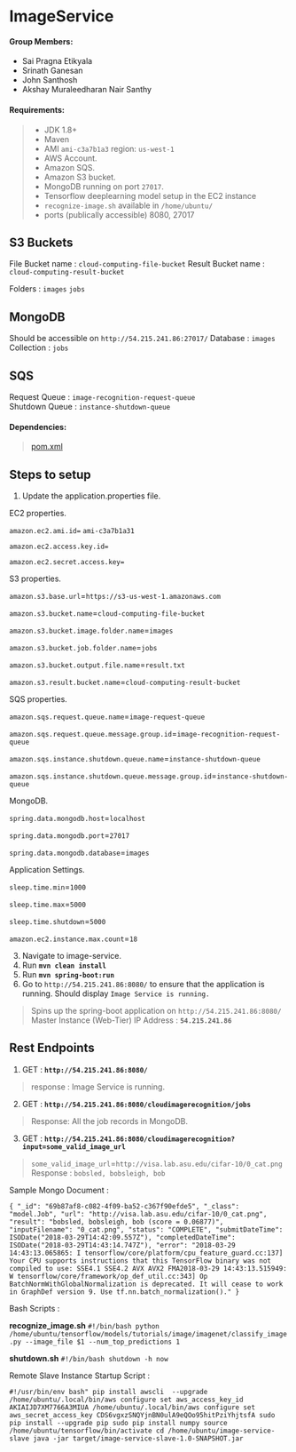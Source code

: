 ﻿# ImageService
#### Group Members:
 - Sai Pragna Etikyala 
 - Srinath Ganesan 
 - John Santhosh 
 - Akshay Muraleedharan Nair Santhy

#### Requirements:

>  - JDK 1.8+
>  - Maven
>  - AMI `ami-c3a7b1a3`  region: `us-west-1`
>  - AWS Account.
>  - Amazon SQS.
>  - Amazon S3 bucket.
>  - MongoDB running on port `27017`.
>  - Tensorflow deeplearning model setup in the EC2 instance
>  - `recognize-image.sh` available in `/home/ubuntu/`
>  - ports (publically accessible) 8080, 27017
## S3 Buckets
File Bucket name : `cloud-computing-file-bucket`
Result Bucket name : `cloud-computing-result-bucket`

Folders : `images`    `jobs`
## MongoDB
Should be accessible on `http://54.215.241.86:27017/`
Database : `images`
Collection : `jobs`

## SQS
Request Queue : `image-recognition-request-queue`  
Shutdown Queue : `instance-shutdown-queue`  

 #### Dependencies:  

> [pom.xml](https://github.co/johnsanthosh/image-service/blob/master/pom.xml)

## Steps to setup

 1.  Update the application.properties file.
 
EC2 properties. 

`amazon.ec2.ami.id=`  `ami-c3a7b1a31`

`amazon.ec2.access.key.id=`  

`amazon.ec2.secret.access.key=`

S3 properties. 

`amazon.s3.base.url`=`https://s3-us-west-1.amazonaws.com`  

`amazon.s3.bucket.name`=`cloud-computing-file-bucket`  

`amazon.s3.bucket.image.folder.name`=`images`  

`amazon.s3.bucket.job.folder.name`=`jobs ` 

`amazon.s3.bucket.output.file.name`=`result.txt` 
 
`amazon.s3.result.bucket.name`=`cloud-computing-result-bucket`

SQS properties.

`amazon.sqs.request.queue.name`=`image-request-queue`  

`amazon.sqs.request.queue.message.group.id`=`image-recognition-request-queue`  

`amazon.sqs.instance.shutdown.queue.name`=`instance-shutdown-queue`  

`amazon.sqs.instance.shutdown.queue.message.group.id`=`instance-shutdown-queue` 

MongoDB.  

`spring.data.mongodb.host`=`localhost`  

`spring.data.mongodb.port`=`27017`  

`spring.data.mongodb.database`=`images`

Application Settings.  

`sleep.time.min`=`1000`  

`sleep.time.max`=`5000 ` 

`sleep.time.shutdown`=`5000`  

`amazon.ec2.instance.max.count`=`18`

 3. Navigate to image-service.
 4.  Run	**`mvn clean install`**
 5.  Run **`mvn spring-boot:run`**
 6.  Go to `http://54.215.241.86:8080/` to ensure that the application is running. Should display `Image Service is running.`
 

> Spins up the spring-boot application on `http://54.215.241.86:8080/`
> Master Instance (Web-Tier) IP Address : **`54.215.241.86`**

## Rest Endpoints

 1. GET : **`http://54.215.241.86:8080/`**
 

> response : Image Service is running.

 2. GET : **`http://54.215.241.86:8080/cloudimagerecognition/jobs`**

> Response: All the job records in MongoDB.

 
 3. GET : **`http://54.215.241.86:8080/cloudimagerecognition?input=some_valid_image_url`**

> `some_valid_image_url`=`http://visa.lab.asu.edu/cifar-10/0_cat.png`
> Response : `bobsled, bobsleigh, bob`

Sample Mongo Document : 

`{
	"_id": "69b87af8-c082-4f09-ba52-c367f90efde5",
	"_class": "model.Job",
	"url": "http://visa.lab.asu.edu/cifar-10/0_cat.png",
	"result": "bobsled, bobsleigh, bob (score = 0.06877)",
	"inputFilename": "0_cat.png",
	"status": "COMPLETE",
	"submitDateTime": ISODate("2018-03-29T14:42:09.557Z"),
	"completedDateTime": ISODate("2018-03-29T14:43:14.747Z"),
	"error": "2018-03-29 14:43:13.065865: I tensorflow/core/platform/cpu_feature_guard.cc:137] Your CPU supports instructions that this TensorFlow binary was not compiled to use: SSE4.1 SSE4.2 AVX AVX2 FMA2018-03-29 14:43:13.515949: W tensorflow/core/framework/op_def_util.cc:343] Op BatchNormWithGlobalNormalization is deprecated. It will cease to work in GraphDef version 9. Use tf.nn.batch_normalization()."
}
`

Bash Scripts :

**recognize_image.sh**
`#!/bin/bash
python /home/ubuntu/tensorflow/models/tutorials/image/imagenet/classify_image.py --image_file $1 --num_top_predictions 1`

**shutdown.sh**
`#!/bin/bash
shutdown -h now`

Remote Slave Instance Startup Script :

`#!/usr/bin/env bash"
pip install awscli  --upgrade
/home/ubuntu/.local/bin/aws configure set aws_access_key_id AKIAIJD7XM7766A3MIUA
/home/ubuntu/.local/bin/aws configure set aws_secret_access_key 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
sudo pip install --upgrade pip
sudo pip install numpy
source /home/ubuntu/tensorflow/bin/activate
cd /home/ubuntu/image-service-slave
java -jar target/image-service-slave-1.0-SNAPSHOT.jar`


 
    

 


